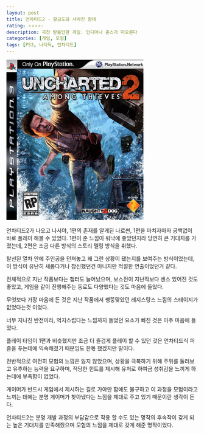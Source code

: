 ```yaml
---
layout: post
title: 언차티드2 - 황금도와 사라진 함대
rating: ⭐️⭐️⭐️⭐️☆
description: 극찬 받을만한 게임. 인디아나 존스가 떠오른다
categories: [게임, 모험]
tags: [PS3, 너티독, 언차티드]
---
```


![언차티드](../../img/2010/uncharted2.jpg)

언차티드2가 나오고 나서야, 1편의 존재를 알게된 나로썬, 1편을 마치자마자 공백없이 바로 플레이 해볼 수 있었다.
1편이 준 느낌이 워낙에 좋았던지라 당연히 큰 기대치를 가졌는데, 2편은 조금 다른 방식의 스토리 텔링 방식을 취했다.

탈선된 열차 안에 주인공을 던져놓고 왜 그런 상황이 됐는지를 보여주는 방식이었는데, 이 방식이 유난히 새롭다거나 참신했던건 아니지만 적절한 연출이었던거 같다.

전체적으로 지난 작품보다는 챕터도 늘어났으며, 보스전이 지난작보다 센스 있어진 것도 좋았고, 게임을 같이 진행해주는 동료도 다양했다는 것도 마음에 들었다.

무엇보다 가장 마음에 든 것은 지난 작품에서 쌩뚱맞았던 레지스탕스 느낌의 스테이지가 없었다는것 이었다.

너무 지나친 반전이라, 억지스럽다는 느낌까지 들었던 요소가 빠진 것은 아주 마음에 들었다.

플레이 타임이 1편과 비슷했지만 조금 더 즐겁게 플레이 할 수 있던 것은 언차티드식 퍼즐을 푸는데에 익숙해졌기 때문임도 한몫 했겠지만 말이다.

전반적으로 여전히 모험의 느낌은 잃지 않았으며, 상황을 극복하기 위해 주위를 둘러보고 유추하는 능력을 요구하며, 적당한 힌트를 제시해 유저로 하여금 성취감을 느끼게 하는데에 부족함이 없었다.

게이머가 반드시 게임에서 제시하는 길로 가야만 함에도 불구하고 이 과정을 모험이라고 느끼는 데에는 분명 게이머가 찾아냈다는 느낌을 제대로 주고 있기 때문이란 생각이 든다.

언차티드2는 분명 개발 과정의 부담감으로 작용 할 수도 있는 명작의 후속작이 갖게 되는 높은 기대치를 만족해줬으며 모험의 느낌을 제대로 갖게 해준 명작이었다.

